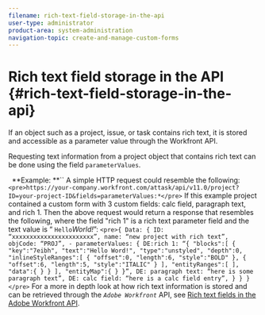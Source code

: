 ```yaml
---
filename: rich-text-field-storage-in-the-api
user-type: administrator
product-area: system-administration
navigation-topic: create-and-manage-custom-forms
---
```




# Rich text field storage in the API {#rich-text-field-storage-in-the-api}

If an object such as a project, issue, or task contains rich text, it is stored and accessible as a parameter value through the Workfront API.


Requesting text information from a project object that contains rich text can be done using the field `parameterValues`.

` `**Example: **`` A simple HTTP request could resemble the following:
`<pre>https://your-company.workfront.com/attask/api/v11.0/project?ID=your-project-ID&fields=parameterValues:*</pre>` If this example project contained a custom form with 3 custom fields: calc field, paragraph text, and rich 1. Then the above request would return a response that resembles the following, where the field "rich 1" is a rich text parameter field and the text value is “ `Hello`*World!*”:
`<pre>{	Data: {		ID: “xxxxxxxxxxxxxxxxxxxxxxx”,		name: “new project with rich text”,		objCode: “PROJ”,		- parameterValues: {			DE:rich 1: “{				"blocks":[				{					"key":"7eibh",					"text":"Hello Word!",					"type":"unstyled",					"depth":0,					"inlineStyleRanges":[					{						"offset":0,						"length":6,						"style":"BOLD"					},					{						"offset":6,						"length":5,						"style":"ITALIC"					}					],					"entityRanges":[					],				"data":{				}				}				],			"entityMap":{			}		}”,		DE: paragraph text: “here is some paragraph text”,		DE: calc field: “here is a calc field entry”,		}	}}</pre>` For a more in depth look at how rich text information is stored and can be retrieved through the *`Adobe Workfront`* API, see [Rich text fields in the Adobe Workfront API](rich-text-field-api.md).
